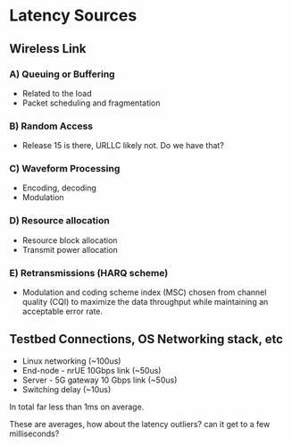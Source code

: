 # Latency Sources

## Wireless Link

### A) Queuing or Buffering
* Related to the load
* Packet scheduling and fragmentation

### B) Random Access
*  Release 15 is there, URLLC likely not. Do we have that?

### C) Waveform Processing
* Encoding, decoding
* Modulation

### D) Resource allocation
* Resource block allocation
* Transmit power allocation

### E) Retransmissions (HARQ scheme)
* Modulation and coding scheme index (MSC) chosen from channel quality (CQI) to maximize the data throughput while maintaining an acceptable error rate.

## Testbed Connections, OS Networking stack, etc
* Linux networking (~100us)
* End-node - nrUE 10Gbps link (~50us)
* Server - 5G gateway 10 Gbps link (~50us)
* Switching delay (~10us)

In total far less than 1ms on average.

These are averages, how about the latency outliers? can it get to a few milliseconds?
